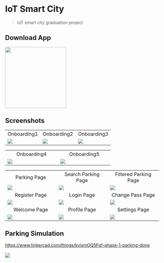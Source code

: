 # IoT Smart City

> IoT smart city graduation project

## Download App
<a href="https://github.com/ahmedehab122/IOTSmartCity/releases/download/v1/SmartIoT.apk"><img src="https://playerzon.com/asset/download.png" width="200"></img></a>

## Screenshots
<table width="100%">
  <tr>
    <td width="33.3%" align="center">
      Onboarding1
    </td>
        <td width="33.3%" align="center">
      Onboarding2
    </td>
    <td width="33.3%" align="center">
      Onboarding3
    </td>

  </tr>
  <tr>
  <td width="33.3%"><img src="https://user-images.githubusercontent.com/89398483/179813331-89315f1f-a170-42a7-85dc-3d209ea91ff1.jpg"/></td>
     <td width="33.3%"><img src="https://user-images.githubusercontent.com/89398483/179813335-35a11601-d048-483a-a769-8a66b76e25aa.jpg"/></td>
  <td width="33.3%"><img src="https://user-images.githubusercontent.com/89398483/179813339-55022e1b-a808-404e-b1de-ed53a7bfb5ff.jpg"/></td>
<table width="100%">
  <tr>
    <td width="33.3%" align="center">
      Onboarding4
    </td>
        <td width="33.3%" align="center">
      Onboarding5
   </tr>
  <tr>
  <td width="33.3%"><img src="https://user-images.githubusercontent.com/78452508/162597011-f6ca84e6-9f11-4dbe-945e-df792ba1173f.jpg"/></td>
     <td width="33.3%"><img src="https://user-images.githubusercontent.com/78452508/162597186-6ebf48e0-fede-46c7-9568-c92a0369c66f.jpg"/></td>
      
     

<table width="100%">
  <tr>
    <td width="33.3%" align="center">
      Parking Page
    </td>
        <td width="33.3%" align="center">
      Search Parking Page 
    </td>
    <td width="33.3%" align="center">
      Filtered Parking Page
    </td>

  </tr>
  <tr>
  <td width="33.3%"><img src="https://user-images.githubusercontent.com/78452508/162597011-f6ca84e6-9f11-4dbe-945e-df792ba1173f.jpg"/></td>
     <td width="33.3%"><img src="https://user-images.githubusercontent.com/78452508/162597186-6ebf48e0-fede-46c7-9568-c92a0369c66f.jpg"/></td>
  <td width="33.3%"><img src="https://user-images.githubusercontent.com/78452508/162597184-4b17ed2a-7b35-4212-8d1c-edabae665a05.jpg"/></td>
 
  </tr>
  <tr>
    <td width="33.3%" align="center">
       Register Page 
    </td>
        <td width="33.3%" align="center">
     Login Page 
    </td>
        <td width="33.3%" align="center">
      Change Pass Page
    </td>
  </tr>
  <tr>
  <td width="33.3%"><img src="https://user-images.githubusercontent.com/78452508/162597116-02fd2476-2d81-4ed5-ba12-01db87f70121.jpg"/></td>
  <td width="33.3%"><img src="https://user-images.githubusercontent.com/78452508/162597113-5318d547-b1dc-4640-a8c0-674d4a840a3a.jpg"/></td>
  <td width="33.3%"><img src="https://user-images.githubusercontent.com/78452508/162597094-7e5fbc8b-b5fb-4fe7-81f2-38f269053276.jpg"/></td>
  </tr>
   <tr>
    <td width="33.3%" align="center">
       Welcome Page 
    </td>
        <td width="33.3%" align="center">
      Profile Page 
    </td>
        <td width="33.3%" align="center">
      Settings Page
    </td>
  </tr>
  <tr>
  <td width="33.3%"><img src="https://user-images.githubusercontent.com/78452508/162597187-735d57fb-9df9-4ee4-8bf8-ad2995e003e1.jpg"/></td>
  <td width="33.3%"><img src="https://user-images.githubusercontent.com/78452508/159190673-fb2a64e5-8e39-45bb-84fe-eaa3a2b06dea.jpg"/></td>
  <td width="33.3%"><img src="https://user-images.githubusercontent.com/78452508/159190221-1d2cc077-04d2-41c5-9d7e-3f4d924b7e52.jpg"/></td>
  </tr>
</table>

## Parking Simulation
https://www.tinkercad.com/things/kvixmOQ5Fgf-phase-1-parking-done
<br />
<br />
![](https://user-images.githubusercontent.com/78452508/159190822-e30cf578-e564-49d7-a2c5-11b9ed6853a0.png)



 
